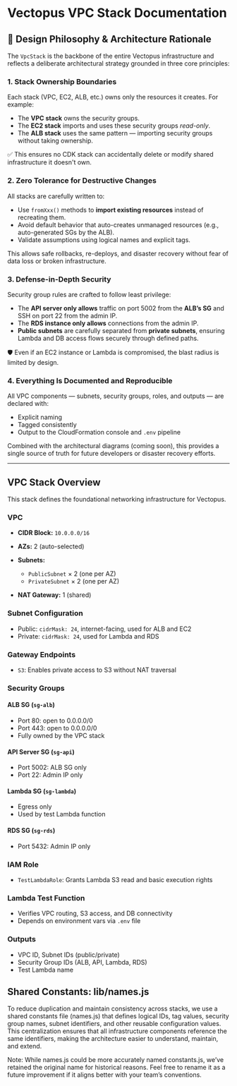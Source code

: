 # Vectopus VPC Stack Documentation

## 🧠 Design Philosophy & Architecture Rationale

The `VpcStack` is the backbone of the entire Vectopus infrastructure and reflects a deliberate architectural strategy grounded in three core principles:

### 1. Stack Ownership Boundaries

Each stack (VPC, EC2, ALB, etc.) owns only the resources it creates. For example:

* The **VPC stack** owns the security groups.
* The **EC2 stack** imports and uses these security groups *read-only*.
* The **ALB stack** uses the same pattern — importing security groups without taking ownership.

✅ This ensures no CDK stack can accidentally delete or modify shared infrastructure it doesn't own.

### 2. Zero Tolerance for Destructive Changes

All stacks are carefully written to:

* Use `fromXxx()` methods to **import existing resources** instead of recreating them.
* Avoid default behavior that auto-creates unmanaged resources (e.g., auto-generated SGs by the ALB).
* Validate assumptions using logical names and explicit tags.

This allows safe rollbacks, re-deploys, and disaster recovery without fear of data loss or broken infrastructure.

### 3. Defense-in-Depth Security

Security group rules are crafted to follow least privilege:

* The **API server only allows** traffic on port 5002 from the **ALB’s SG** and SSH on port 22 from the admin IP.
* The **RDS instance only allows** connections from the admin IP.
* **Public subnets** are carefully separated from **private subnets**, ensuring Lambda and DB access flows securely through defined paths.

🛡️ Even if an EC2 instance or Lambda is compromised, the blast radius is limited by design.

### 4. Everything Is Documented and Reproducible

All VPC components — subnets, security groups, roles, and outputs — are declared with:

* Explicit naming
* Tagged consistently
* Output to the CloudFormation console and `.env` pipeline

Combined with the architectural diagrams (coming soon), this provides a single source of truth for future developers or disaster recovery efforts.

---

## VPC Stack Overview

This stack defines the foundational networking infrastructure for Vectopus.

### VPC

* **CIDR Block:** `10.0.0.0/16`
* **AZs:** 2 (auto-selected)
* **Subnets:**

  * `PublicSubnet` × 2 (one per AZ)
  * `PrivateSubnet` × 2 (one per AZ)
* **NAT Gateway:** 1 (shared)

### Subnet Configuration

* Public: `cidrMask: 24`, internet-facing, used for ALB and EC2
* Private: `cidrMask: 24`, used for Lambda and RDS

### Gateway Endpoints

* `S3`: Enables private access to S3 without NAT traversal

### Security Groups

#### ALB SG (`sg-alb`)

* Port 80: open to 0.0.0.0/0
* Port 443: open to 0.0.0.0/0
* Fully owned by the VPC stack

#### API Server SG (`sg-api`)

* Port 5002: ALB SG only
* Port 22: Admin IP only

#### Lambda SG (`sg-lambda`)

* Egress only
* Used by test Lambda function

#### RDS SG (`sg-rds`)

* Port 5432: Admin IP only

### IAM Role

* `TestLambdaRole`: Grants Lambda S3 read and basic execution rights

### Lambda Test Function

* Verifies VPC routing, S3 access, and DB connectivity
* Depends on environment vars via `.env` file

### Outputs

* VPC ID, Subnet IDs (public/private)
* Security Group IDs (ALB, API, Lambda, RDS)
* Test Lambda name

## Shared Constants: lib/names.js

To reduce duplication and maintain consistency across stacks, we use a shared constants file (names.js) that defines logical IDs, tag values, security group names, subnet identifiers, and other reusable configuration values. This centralization ensures that all infrastructure components reference the same identifiers, making the architecture easier to understand, maintain, and extend.

Note: While names.js could be more accurately named constants.js, we’ve retained the original name for historical reasons. Feel free to rename it as a future improvement if it aligns better with your team’s conventions.
